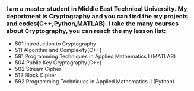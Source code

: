 ### I am a master student in Middle East Technical University. My department is Cryptography and you can find the my projects and codes(C++,Python,MATLAB). I take the many courses about Cryptography, you can reach the my lesson list:
* 501 Introduction to Cryptography
* 511 Algorithm and Complexity(C++)
* 591 Programming Techniques in Applied Mathematics I (MATLAB)
* 504 Public Key Cryptography(C++)
* 502 Stream Cipher
* 512 Block Cipher
* 592 Programming Techniques in Applied Mathematics II (Python)
